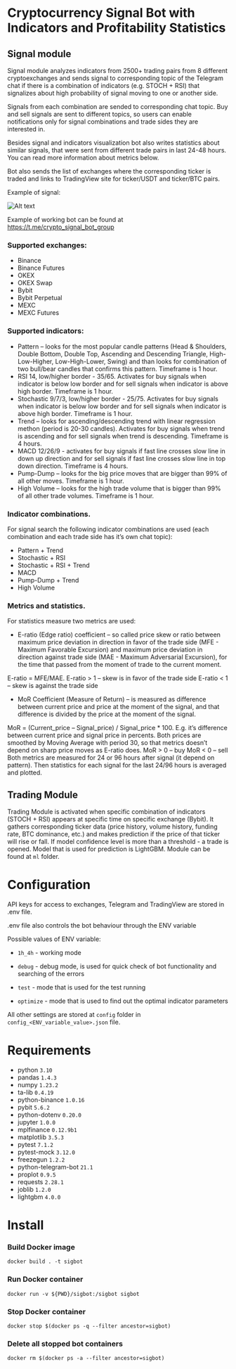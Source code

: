 # Cryptocurrency Signal Bot with Indicators and Profitability Statistics

## Signal module

Signal module analyzes indicators from 2500+ trading pairs from 8 different cryptoexchanges and sends signal to corresponding topic of the Telegram chat if there is a combination of indicators (e.g. STOCH + RSI) that signalizes about high probability of signal moving to one or another side.

Signals from each combination are sended to corresponding chat topic. Buy and sell signals are sent to different topics, so users can enable notifications only for signal combinations and trade sides they are interested in.

Besides signal and indicators visualization bot also writes statistics about similar signals, that were sent from different trade pairs in last 24-48 hours. You can read more information about metrics below.

Bot also sends the list of exchanges where the corresponding ticker is traded and links to TradingView site for ticker/USDT and ticker/BTC pairs.

Example of signal:

![Alt text](signal.jpg)

Example of working bot can be found at https://t.me/crypto_signal_bot_group

### Supported exchanges:
- Binance
- Binance Futures
- OKEX
- OKEX Swap
- Bybit
- Bybit Perpetual
- MEXC
- MEXC Futures

### Supported indicators:
- Pattern – looks for the most popular candle patterns (Head & Shoulders, Double Bottom, Double Top, Ascending and Descending Triangle, High-Low-Higher, Low-High-Lower, Swing)  and than looks for combination of two bull/bear candles that confirms this pattern. Timeframe is 1 hour.
- RSI 14, low/higher border - 35/65. Activates for buy signals when indicator is below low border and for sell signals when indicator is above high border. Timeframe is 1 hour.
- Stochastic 9/7/3, low/higher border - 25/75. Activates for buy signals when indicator is below low border and for sell signals when indicator is above high border. Timeframe is 1 hour.
- Trend – looks for ascending/descending trend with linear regression methon (period is 20-30 candles). Activates for buy signals when trend is ascending and for sell signals when trend is descending. Timeframe is 4 hours.
- MACD 12/26/9 - activates for buy signals if fast line crosses slow line in down up direction and for sell signals if fast line crosses slow line in top down direction. Timeframe is 4 hours.
- Pump-Dump – looks for the big price moves that are bigger than 99% of all other moves. Timeframe is 1 hour.
- High Volume – looks for the high trade volume that is bigger than 99% of all other trade volumes. Timeframe is 1 hour.

###  Indicator combinations.
For signal search the following indicator combinations are used (each combination and each trade side has it’s own chat topic):
- Pattern + Trend
- Stochastic + RSI
- Stochastic + RSI + Trend
- MACD
- Pump-Dump + Trend
- High Volume

### Metrics and statistics.
For statistics measure two metrics are used:

- E-ratio (Edge ratio) coefficient – so called price skew or ratio between maximum price deviation in direction in favor of the trade side (MFE - Maximum Favorable Excursion) and maximum price deviation in direction against trade side (MAE - Maximum Adversarial Excursion), for the time that passed from the moment of trade to the current moment.

E-ratio = MFE/MAE.
E-ratio > 1 – skew is in favor of the trade side
E-ratio < 1 – skew is against the trade side

- MoR Coefficient (Measure of Return) – is measured as difference between current price and price at the moment of the signal, and that difference is divided by the price at the moment of the signal.

MoR = (Current_price – Signal_price) /  Signal_price * 100. E.g. it’s difference between current price and signal price in percents. Both prices are smoothed by Moving Average with period 30, so that metrics doesn’t depend on sharp price moves as E-ratio does.
MoR > 0 – buy
MoR < 0 – sell
Both metrics are measured for 24 or 96 hours after signal (it depend on pattern). Then statistics for each signal for the last 24/96 hours is averaged and plotted.

## Trading Module

Trading Module is activated when specific combination of indicators (STOCH + RSI) appears at specific time on specific exchange (Bybit). It gathers corresponding ticker data (price history, volume history, funding rate, BTC dominance, etc.) and makes prediction if the price of that ticker will rise or fall. If model confidence level is more than a threshold -
a trade is opened. Model that is used for prediction is LightGBM. Module can be found at `ml` folder.

# Configuration

API keys for access to exchanges, Telegram and TradingView are stored in .env file.

.env file also controls the bot behaviour through the ENV variable

Possible values of ENV variable:

- `1h_4h` - working mode

- `debug` - debug mode, is used for quick check of bot functionality and searching of the errors

- `test` - mode that is used for the test running

- `optimize` - mode that is used to find out the optimal indicator parameters

All other settings are stored at `config` folder in `config_<ENV_variable_value>.json` file.

# Requirements

* python `3.10`
* pandas `1.4.3`
* numpy `1.23.2`
* ta-lib `0.4.19`
* python-binance `1.0.16`
* pybit `5.6.2`
* python-dotenv `0.20.0`
* jupyter `1.0.0`
* mplfinance `0.12.9b1`
* matplotlib `3.5.3`
* pytest `7.1.2`
* pytest-mock `3.12.0`
* freezegun `1.2.2`
* python-telegram-bot `21.1`
* proplot `0.9.5`
* requests `2.28.1`
* joblib `1.2.0`
* lightgbm `4.0.0`


# Install

### Build Docker image

`docker build . -t sigbot`

### Run Docker container

`docker run -v ${PWD}/sigbot:/sigbot sigbot`

### Stop Docker container

`docker stop $(docker ps -q --filter ancestor=sigbot)`

### Delete all stopped bot containers

`docker rm $(docker ps -a --filter ancestor=sigbot)`
